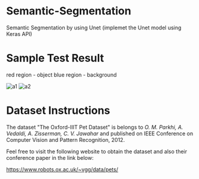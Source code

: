 # Semantic-Segmentation
Semantic Segmentation by using Unet (implemet the Unet model using Keras API)

# Sample Test Result
red region - object
blue region - background

![a1](https://user-images.githubusercontent.com/49195906/148007799-2201d32d-2492-475a-ac5e-753ec2e1d128.png)
![a2](https://user-images.githubusercontent.com/49195906/148007849-ad82394d-8918-4b2e-a816-13fdf2ba6150.jpg)


# Dataset Instructions
The dataset "The Oxford-IIIT Pet Dataset" is belongs to _O. M. Parkhi, A. Vedaldi, A. Zisserman, C. V. Jawahar_ and published on IEEE Conference on Computer Vision and Pattern Recognition, 2012.

Feel free to visit the following website to obtain the dataset and also their conference paper in the link below:

https://www.robots.ox.ac.uk/~vgg/data/pets/
